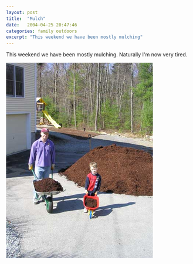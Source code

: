 ```yaml
---
layout: post
title:  "Mulch"
date:   2004-04-25 20:47:46
categories: family outdoors
excerpt: "This weekend we have been mostly mulching"
---
```

This weekend we have been mostly mulching. Naturally I'm now very tired.

<img border="0" src="/assets/mulch.jpg" alt="A large pile of mulch (37k image)" height="533" width="400"/>


